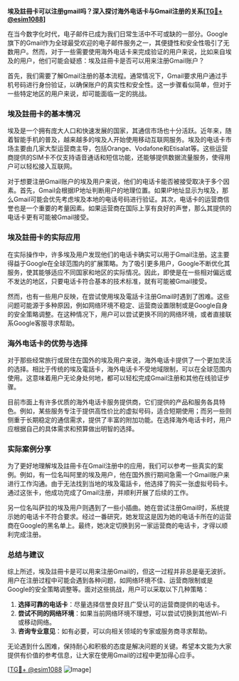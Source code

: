 **埃及註冊卡可以注册gmail吗？深入探讨海外电话卡与Gmail注册的关系[[TG💪+ @esim1088](https://t.me/s/esim1088)]**

在当今数字化时代，电子邮件已成为我们日常生活中不可或缺的一部分。Google旗下的Gmail作为全球最受欢迎的电子邮件服务之一，其便捷性和安全性吸引了无数用户。然而，对于一些需要使用海外电话卡来完成验证的用户来说，比如来自埃及的用户，他们可能会疑惑：埃及註冊卡是否可以用来注册Gmail账户？

首先，我们需要了解Gmail注册的基本流程。通常情况下，Gmail要求用户通过手机号码进行身份验证，以确保账户的真实性和安全性。这一步骤看似简单，但对于一些特定地区的用户来说，却可能面临一定的挑战。

### 埃及註冊卡的基本情况

埃及是一个拥有庞大人口和快速发展的国家，其通信市场也十分活跃。近年来，随着智能手机的普及，越来越多的埃及人开始使用移动互联网服务。埃及的电话卡市场主要由几家大型运营商主导，包括Orange、Vodafone和Etisalat等。这些运营商提供的SIM卡不仅支持语音通话和短信功能，还能够提供数据流量服务，使得用户可以轻松接入互联网。

对于想要注册Gmail账户的埃及用户来说，他们的电话卡能否被接受取决于多个因素。首先，Gmail会根据IP地址判断用户的地理位置。如果IP地址显示为埃及，那么Gmail可能会优先考虑埃及本地的电话号码进行验证。其次，电话卡的运营商信誉也是一个重要的考量因素。如果运营商在国际上享有良好的声誉，那么其提供的电话卡更有可能被Gmail接受。

### 埃及註冊卡的实际应用

在实际操作中，许多埃及用户发现他们的电话卡确实可以用于Gmail注册。这主要得益于Google在全球范围内的扩展策略。为了吸引更多用户，Google不断优化其服务，使其能够适应不同国家和地区的实际情况。因此，即使是在一些相对偏远或不发达的地区，只要电话卡符合基本的技术标准，就有可能被Gmail接受。

然而，也有一些用户反映，在尝试使用埃及電話卡注册Gmail时遇到了困难。这些问题可能源于多种原因，例如网络环境不稳定、运营商设置限制或是Google自身的安全策略调整。在这种情况下，用户可以尝试更换不同的网络环境，或者直接联系Google客服寻求帮助。

### 海外电话卡的优势与选择

对于那些经常旅行或居住在国外的埃及用户来说，海外电话卡提供了一个更加灵活的选择。相比于传统的埃及電話卡，海外电话卡不受地域限制，可以在全球范围内使用。这意味着用户无论身处何地，都可以轻松完成Gmail注册和其他在线验证步骤。

目前市面上有许多优质的海外电话卡服务提供商，它们提供的产品和服务各具特色。例如，某些服务专注于提供高性价比的虚拟号码，适合短期使用；而另一些则侧重于长期稳定的通信需求，提供了丰富的附加功能。在选择海外电话卡时，用户应根据自己的具体需求和预算做出明智的选择。

### 实际案例分享

为了更好地理解埃及註冊卡在Gmail注册中的应用，我们可以参考一些真实的案例。例如，有一位名叫阿里的埃及用户，他在国外旅行期间急需一个Gmail账户来进行工作沟通。由于无法找到当地的埃及電話卡，他选择了购买一张虚拟号码卡。通过这张卡，他成功完成了Gmail注册，并顺利开展了后续的工作。

另一位名叫萨拉的埃及用户则遇到了一些小插曲。她在尝试注册Gmail时，系统提示她的电话卡不符合要求。经过一番研究，她发现这是因为她的电话卡所在的运营商在Google的黑名单上。最终，她决定切换到另一家运营商的电话卡，才得以顺利完成注册。

### 总结与建议

综上所述，埃及註冊卡是可以用来注册Gmail的，但这一过程并非总是毫无波折。用户在注册过程中可能会遇到各种问题，如网络环境不佳、运营商限制或是Google的安全策略调整等。面对这些挑战，用户可以采取以下几种策略：

1. **选择可靠的电话卡**：尽量选择信誉良好且广受认可的运营商提供的电话卡。
2. **尝试不同的网络环境**：如果当前网络环境不理想，可以尝试切换到其他Wi-Fi或移动网络。
3. **咨询专业意见**：如有必要，可以向相关领域的专家或服务商寻求帮助。

无论遇到什么困难，保持耐心和积极的态度是解决问题的关键。希望本文能为大家提供有价值的参考信息，让大家在使用Gmail的过程中更加得心应手。

[[TG💪+ @esim1088](https://t.me/s/esim1088) ![Image](https://i.postimg.cc/4NQfJmqS/Snipaste-2025-05-13-00-14-12.png)]